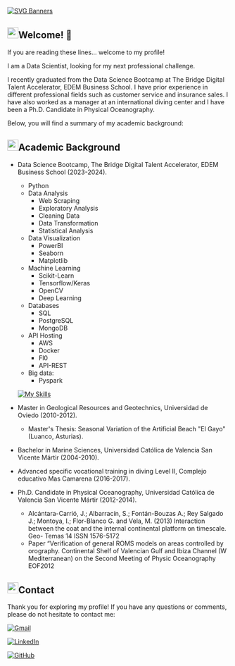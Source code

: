 [![SVG Banners](https://svg-banners.vercel.app/api?type=typeWriter&text1=Miguel%20Vela%20👨‍💻&width=800&height=400)](https://github.com/Akshay090/svg-banners)


## <img src="https://media2.giphy.com/media/QssGEmpkyEOhBCb7e1/giphy.gif?cid=ecf05e47a0n3gi1bfqntqmob8g9aid1oyj2wr3ds3mg700bl&rid=giphy.gif" width ="25"><b>Welcome! 👋</b>

If you are reading these lines... welcome to my profile!

I am a Data Scientist, looking for my next professional challenge.

I recently graduated from the Data Science Bootcamp at The Bridge Digital Talent Accelerator, EDEM Business School. I have prior experience in different professional fields such as customer service and insurance sales. I have also worked as a manager at an international diving center and I have been a Ph.D. Candidate in Physical Oceanography.

Below, you will find a summary of my academic background:

## <img src="https://media2.giphy.com/media/QssGEmpkyEOhBCb7e1/giphy.gif?cid=ecf05e47a0n3gi1bfqntqmob8g9aid1oyj2wr3ds3mg700bl&rid=giphy.gif" width ="25"><b>Academic Background</b>

- Data Science Bootcamp, The Bridge Digital Talent Accelerator, EDEM Business School (2023-2024).
    - Python
    - Data Analysis
        - Web Scraping
        - Exploratory Analysis
        - Cleaning Data
        - Data Transformation
        - Statistical Analysis
    - Data Visualization
        - PowerBI
        - Seaborn
        - Matplotlib
    - Machine Learning
        - Scikit-Learn
        - Tensorflow/Keras
        - OpenCV
        - Deep Learning
    - Databases
        - SQL
        - PostgreSQL
        - MongoDB
    - API Hosting
        - AWS
        - Docker
        - Fl0
        - API-REST
    - Big data:
        - Pyspark
    
    [![My Skills](https://skillicons.dev/icons?i=py,ai,vscode,visualstudio,git,sqlite,mysql,mongodb,postgres,postman,flask,github,discord,powershell,regex,stackoverflow,sklearn,selenium,tensorflow,gcp,aws,docker&perline=11)](https://skillicons.dev)
  
- Master in Geological Resources and Geotechnics, Universidad de Oviedo (2010-2012).
  - Master's Thesis: Seasonal Variation of the Artificial Beach "El Gayo" (Luanco, Asturias).
    
- Bachelor in Marine Sciences, Universidad Católica de Valencia San Vicente Mártir (2004-2010).
  
- Advanced specific vocational training in diving Level II, Complejo educativo Mas Camarena (2016-2017).
  
- Ph.D. Candidate in Physical Oceanography, Universidad Católica de Valencia San Vicente Mártir (2012-2014).
  - Alcántara-Carrió, J.; Albarracín, S.; Fontán-Bouzas A.; Rey Salgado J.; Montoya, I.; Flor-Blanco G. and Vela, M. (2013) Interaction between the coat and the internal continental platform on timescale. Geo-  Temas 14 ISSN 1576-5172
  - Paper “Verification of general ROMS models on areas controlled by orography. Continental Shelf of Valencian Gulf and Ibiza Channel (W Mediterranean) on the Second Meeting of Physic Oceanography EOF2012


## <img src="https://media2.giphy.com/media/QssGEmpkyEOhBCb7e1/giphy.gif?cid=ecf05e47a0n3gi1bfqntqmob8g9aid1oyj2wr3ds3mg700bl&rid=giphy.gif" width ="25"><b>Contact</b>


Thank you for exploring my profile! If you have any questions or comments, please do not hesitate to contact me:

[![Gmail](https://img.shields.io/badge/Gmail-D14836?style=for-the-badge&logo=gmail&logoColor=white)](mailto:miguel.vela.panas@gmail.com)

[![LinkedIn](https://img.shields.io/badge/LinkedIn-0077B5?style=for-the-badge&logo=linkedin&logoColor=white)](https://www.linkedin.com/in/miguel-vela/)

[![GitHub](https://img.shields.io/badge/GitHub-181717?style=for-the-badge&logo=github&logoColor=white)](https://github.com/Mvepla/Portfolio)


